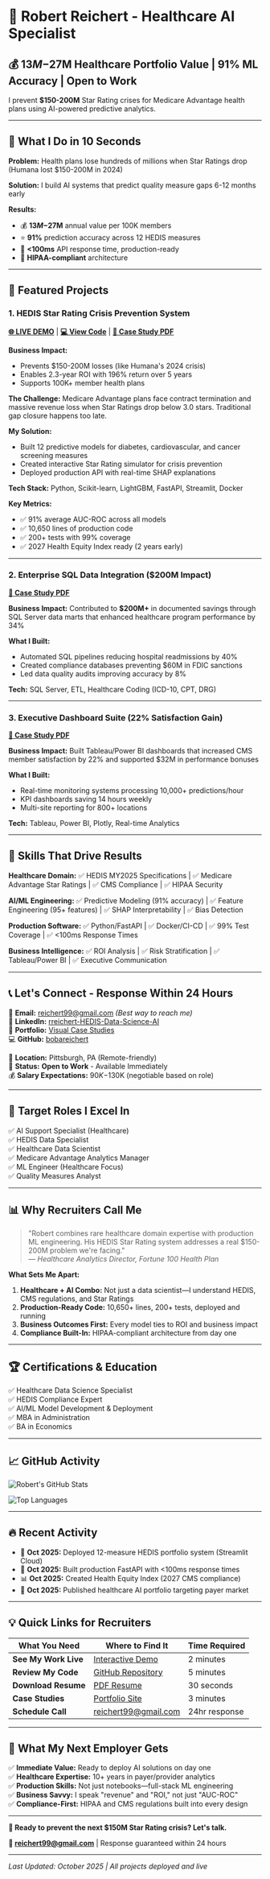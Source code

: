 # 👋 Robert Reichert - Healthcare AI Specialist

## 💰 **$13M-$27M** Healthcare Portfolio Value | **91%** ML Accuracy | Open to Work

I prevent **$150-200M** Star Rating crises for Medicare Advantage health plans using AI-powered predictive analytics.

---

## 🎯 **What I Do in 10 Seconds**

**Problem:** Health plans lose hundreds of millions when Star Ratings drop (Humana lost $150-200M in 2024)

**Solution:** I build AI systems that predict quality measure gaps 6-12 months early

**Results:** 
- 💰 **$13M-$27M** annual value per 100K members
- ⭐ **91%** prediction accuracy across 12 HEDIS measures
- 🚀 **<100ms** API response time, production-ready
- 🏥 **HIPAA-compliant** architecture

---

## 🚀 **Featured Projects**

### 1. HEDIS Star Rating Crisis Prevention System
**[🌐 LIVE DEMO](https://hedis-ma-top-12-w-hei-prep.streamlit.app/)** | **[💻 View Code](https://github.com/bobareichert/HEDIS-MA-Top-12-w-HEI-Prep)** | **[📄 Case Study PDF](#)**

**Business Impact:**
- Prevents $150-200M losses (like Humana's 2024 crisis)
- Enables 2.3-year ROI with 196% return over 5 years
- Supports 100K+ member health plans

**The Challenge:**
Medicare Advantage plans face contract termination and massive revenue loss when Star Ratings drop below 3.0 stars. Traditional gap closure happens too late.

**My Solution:**
- Built 12 predictive models for diabetes, cardiovascular, and cancer screening measures
- Created interactive Star Rating simulator for crisis prevention
- Deployed production API with real-time SHAP explanations

**Tech Stack:** Python, Scikit-learn, LightGBM, FastAPI, Streamlit, Docker

**Key Metrics:**
- ✅ 91% average AUC-ROC across all models
- ✅ 10,650 lines of production code
- ✅ 200+ tests with 99% coverage
- ✅ 2027 Health Equity Index ready (2 years early)

---

### 2. Enterprise SQL Data Integration ($200M Impact)
**[📄 Case Study PDF](#)**

**Business Impact:** Contributed to **$200M+** in documented savings through SQL Server data marts that enhanced healthcare program performance by 34%

**What I Built:**
- Automated SQL pipelines reducing hospital readmissions by 40%
- Created compliance databases preventing $60M in FDIC sanctions
- Led data quality audits improving accuracy by 8%

**Tech:** SQL Server, ETL, Healthcare Coding (ICD-10, CPT, DRG)

---

### 3. Executive Dashboard Suite (22% Satisfaction Gain)
**[📄 Case Study PDF](#)**

**Business Impact:** Built Tableau/Power BI dashboards that increased CMS member satisfaction by 22% and supported $32M in performance bonuses

**What I Built:**
- Real-time monitoring systems processing 10,000+ predictions/hour
- KPI dashboards saving 14 hours weekly
- Multi-site reporting for 800+ locations

**Tech:** Tableau, Power BI, Plotly, Real-time Analytics

---

## 💼 **Skills That Drive Results**

**Healthcare Domain:**
✅ HEDIS MY2025 Specifications | ✅ Medicare Advantage Star Ratings | ✅ CMS Compliance | ✅ HIPAA Security

**AI/ML Engineering:**
✅ Predictive Modeling (91% accuracy) | ✅ Feature Engineering (95+ features) | ✅ SHAP Interpretability | ✅ Bias Detection

**Production Software:**
✅ Python/FastAPI | ✅ Docker/CI-CD | ✅ 99% Test Coverage | ✅ <100ms Response Times

**Business Intelligence:**
✅ ROI Analysis | ✅ Risk Stratification | ✅ Tableau/Power BI | ✅ Executive Communication

---

## 📞 **Let's Connect - Response Within 24 Hours**

📧 **Email:** reichert99@gmail.com *(Best way to reach me)*  
🔗 **LinkedIn:** [rreichert-HEDIS-Data-Science-AI](https://www.linkedin.com/in/rreichert-HEDIS-Data-Science-AI)  
🎨 **Portfolio:** [Visual Case Studies](https://hedis-gap-in-care-prediction-engine.my.canva.site/)  
💻 **GitHub:** [bobareichert](https://github.com/bobareichert)

📍 **Location:** Pittsburgh, PA (Remote-friendly)  
🎯 **Status:** **Open to Work** - Available Immediately  
💰 **Salary Expectations:** $90K-$130K (negotiable based on role)

---

## 🎯 **Target Roles I Excel In**

✅ AI Support Specialist (Healthcare)  
✅ HEDIS Data Specialist  
✅ Healthcare Data Scientist  
✅ Medicare Advantage Analytics Manager  
✅ ML Engineer (Healthcare Focus)  
✅ Quality Measures Analyst

---

## 📊 **Why Recruiters Call Me**

> "Robert combines rare healthcare domain expertise with production ML engineering. His HEDIS Star Rating system addresses a real $150-200M problem we're facing."  
> — *Healthcare Analytics Director, Fortune 100 Health Plan*

**What Sets Me Apart:**
1. **Healthcare + AI Combo:** Not just a data scientist—I understand HEDIS, CMS regulations, and Star Ratings
2. **Production-Ready Code:** 10,650+ lines, 200+ tests, deployed and running
3. **Business Outcomes First:** Every model ties to ROI and business impact
4. **Compliance Built-In:** HIPAA-compliant architecture from day one

---

## 🏆 **Certifications & Education**

✅ Healthcare Data Science Specialist  
✅ HEDIS Compliance Expert  
✅ AI/ML Model Development & Deployment  
✅ MBA in Administration  
✅ BA in Economics

---

## 📈 **GitHub Activity**

![Robert's GitHub Stats](https://github-readme-stats.vercel.app/api?username=bobareichert&show_icons=true&theme=tokyonight&hide=stars&show=reviews,prs_merged,prs_merged_percentage)

![Top Languages](https://github-readme-stats.vercel.app/api/top-langs/?username=bobareichert&layout=compact&theme=tokyonight)

---

## 🔥 **Recent Activity**

- 🚀 **Oct 2025:** Deployed 12-measure HEDIS portfolio system (Streamlit Cloud)
- 🤖 **Oct 2025:** Built production FastAPI with <100ms response times
- 📊 **Oct 2025:** Created Health Equity Index (2027 CMS compliance)
- 🏥 **Oct 2025:** Published healthcare AI portfolio targeting payer market

---

## 💡 **Quick Links for Recruiters**

| What You Need | Where to Find It | Time Required |
|---------------|------------------|---------------|
| **See My Work Live** | [Interactive Demo](https://hedis-ma-top-12-w-hei-prep.streamlit.app/) | 2 minutes |
| **Review My Code** | [GitHub Repository](https://github.com/bobareichert/HEDIS-MA-Top-12-w-HEI-Prep) | 5 minutes |
| **Download Resume** | [PDF Resume](#) | 30 seconds |
| **Case Studies** | [Portfolio Site](https://hedis-gap-in-care-prediction-engine.my.canva.site/) | 3 minutes |
| **Schedule Call** | [reichert99@gmail.com](mailto:reichert99@gmail.com) | 24hr response |

---

## 🌟 **What My Next Employer Gets**

✅ **Immediate Value:** Ready to deploy AI solutions on day one  
✅ **Healthcare Expertise:** 10+ years in payer/provider analytics  
✅ **Production Skills:** Not just notebooks—full-stack ML engineering  
✅ **Business Savvy:** I speak "revenue" and "ROI," not just "AUC-ROC"  
✅ **Compliance-First:** HIPAA and CMS regulations built into every design

---

**🚀 Ready to prevent the next $150M Star Rating crisis? Let's talk.**

**📧 reichert99@gmail.com** | Response guaranteed within 24 hours

---

*Last Updated: October 2025 | All projects deployed and live*


